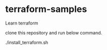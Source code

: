 # terraform-samples
Learn terraform

clone this repository and run below command.

./install_terraform.sh
